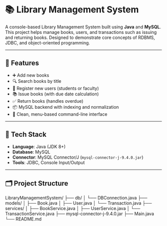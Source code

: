 # 📚 Library Management System

A console-based Library Management System built using **Java** and **MySQL**. This project helps manage books, users, and transactions such as issuing and returning books. Designed to demonstrate core concepts of RDBMS, JDBC, and object-oriented programming.

---

## 🚀 Features

- ➕ Add new books
- 🔍 Search books by title
- 👤 Register new users (students or faculty)
- 📚 Issue books (with due date calculation)
- ✅ Return books (handles overdue)
- 📦 MySQL backend with indexing and normalization
- 💬 Clean, menu-based command-line interface

---

## 🧰 Tech Stack

- **Language**: Java (JDK 8+)
- **Database**: MySQL
- **Connector**: MySQL Connector/J (`mysql-connector-j-9.4.0.jar`)
- **Tools**: JDBC, Console Input/Output

---

## 🗂️ Project Structure
LibraryManagementSystem/
├── db/
│ └── DBConnection.java
├── models/
│ ├── Book.java
│ ├── User.java
│ └── Transaction.java
├── services/
│ ├── BookService.java
│ ├── UserService.java
│ └── TransactionService.java
├── mysql-connector-j-9.4.0.jar
├── Main.java
└── README.md

